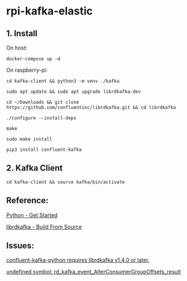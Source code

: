 # rpi-kafka-elastic
## 1. Install
On host:

`docker-compose up -d`

On raspberry-pi:

`cd kafka-client && python3 -m venv ./kafka`

`sudo apt update && sudo apt upgrade librdkafka-dev`

`cd ~/Downloads && git clone https://github.com/confluentinc/librdkafka.git && cd librdkafka`

`./configure --install-deps`

`make`

`sudo make install`

`pip3 install confluent-kafka`

## 2. Kafka Client
`cd kafka-client && source kafka/bin/activate`

## Reference:
[Python - Get Started](https://developer.confluent.io/get-started/python)

[librdkafka - Build From Source](https://github.com/confluentinc/librdkafka#build-from-source)

## Issues:
[confluent-kafka-python requires librdkafka v1.4.0 or later.](https://github.com/confluentinc/confluent-kafka-python/issues/875)

[undefined symbol: rd_kafka_event_AlterConsumerGroupOffsets_result](https://github.com/confluentinc/confluent-kafka-python/issues/928)
